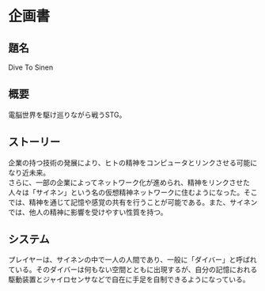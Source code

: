 # 企画書
## 題名
Dive To Sinen

## 概要
電脳世界を駆け巡りながら戦うSTG。

## ストーリー
企業の持つ技術の発展により、ヒトの精神をコンピュータとリンクさせる可能になり近未来。  
さらに、一部の企業によってネットワーク化が進められ、精神をリンクさせた人々は「サイネン」という名の仮想精神ネットワークに住むようになった。そこでは、精神を通じて記憶や感覚の共有を行うことが可能である。また、サイネンでは、他人の精神に影響を受けやすい性質を持つ。  

## システム
プレイヤーは、サイネンの中で一人の人間であり、一般に「ダイバー」と呼ばれている。そのダイバーは何もない空間とともに出現するが、自分の記憶におれる駆動装置とジャイロセンサなどで自在に手足を自制できるようになっている。
